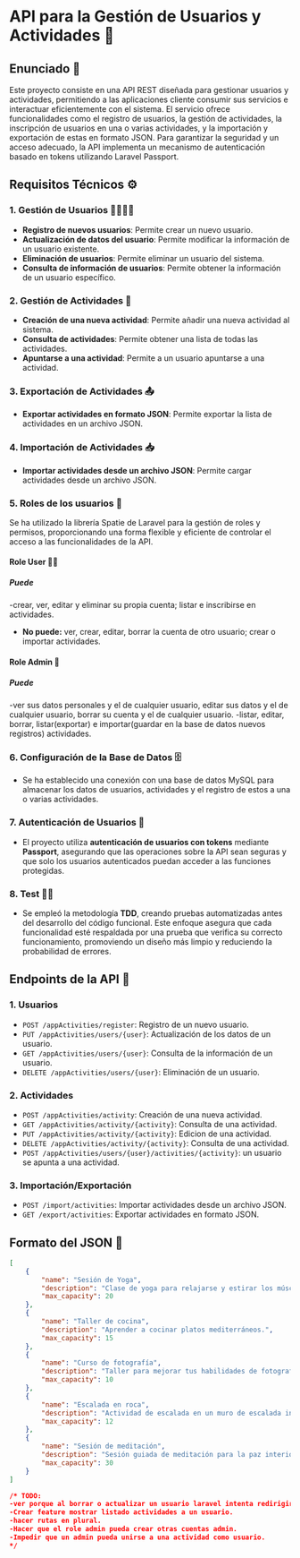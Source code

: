 # API para la Gestión de Usuarios y Actividades 🎉

## Enunciado 📜
Este proyecto consiste en una API REST diseñada para gestionar usuarios y actividades, permitiendo a las aplicaciones cliente consumir sus servicios e interactuar eficientemente con el sistema. El servicio ofrece funcionalidades como el registro de usuarios, la gestión de actividades, la inscripción de usuarios en una o varias actividades, y la importación y exportación de estas en formato JSON. Para garantizar la seguridad y un acceso adecuado, la API implementa un mecanismo de autenticación basado en tokens utilizando Laravel Passport.

## Requisitos Técnicos ⚙️
### 1. Gestión de Usuarios 👨‍👩‍👦‍👦
- **Registro de nuevos usuarios**: Permite crear un nuevo usuario.
- **Actualización de datos del usuario**: Permite modificar la información de un usuario existente.
- **Eliminación de usuarios**: Permite eliminar un usuario del sistema.
- **Consulta de información de usuarios**: Permite obtener la información de un usuario específico.

### 2. Gestión de Actividades 📅
- **Creación de una nueva actividad**: Permite añadir una nueva actividad al sistema.
- **Consulta de actividades**: Permite obtener una lista de todas las actividades.
- **Apuntarse a una actividad**: Permite a un usuario apuntarse a una actividad.

### 3. Exportación de Actividades 📤
- **Exportar actividades en formato JSON**: Permite exportar la lista de actividades en un archivo JSON.

### 4. Importación de Actividades 📥
- **Importar actividades desde un archivo JSON**: Permite cargar actividades desde un archivo JSON.

### 5. Roles de los usuarios 📜
Se ha utilizado la librería Spatie de Laravel para la gestión de roles y permisos, proporcionando una forma flexible y eficiente de controlar el acceso a las funcionalidades de la API.

#### Role User 🧑‍💻
##### Puede
-crear, ver, editar y eliminar su propia cuenta; listar e inscribirse en actividades.
- **No puede:** ver, crear, editar, borrar la cuenta de otro usuario; crear o importar actividades.

#### Role Admin 👑 
##### Puede
-ver sus datos personales y el de cualquier usuario, editar sus datos y el de cualquier usuario, borrar su cuenta y el de cualquier usuario.
-listar, editar, borrar, listar(exportar) e importar(guardar en la base de datos nuevos registros) actividades.

### 6. Configuración de la Base de Datos 🗄️
- Se ha establecido una conexión con una base de datos MySQL para almacenar los datos de usuarios, actividades y el registro de estos a una o varias actividades.

### 7. Autenticación de Usuarios 🔑
- El proyecto utiliza **autenticación de usuarios con tokens** mediante **Passport**, asegurando que las operaciones sobre la API sean seguras y que solo los usuarios autenticados puedan acceder a las funciones protegidas.

### 8. Test 🧪🔬
- Se empleó la metodología **TDD**, creando pruebas automatizadas antes del desarrollo del código funcional. Este enfoque asegura que cada funcionalidad esté respaldada por una prueba que verifica su correcto funcionamiento, promoviendo un diseño más limpio y reduciendo la probabilidad de errores. 

## Endpoints de la API 🔗
### 1. Usuarios
- `POST /appActivities/register`: Registro de un nuevo usuario.
- `PUT /appActivities/users/{user}`: Actualización de los datos de un usuario.
- `GET /appActivities/users/{user}`: Consulta de la información de un usuario.
- `DELETE /appActivities/users/{user}`: Eliminación de un usuario.

### 2. Actividades
- `POST /appActivities/activity`: Creación de una nueva actividad.
- `GET /appActivities/activity/{activity}`: Consulta de una actividad.
- `PUT /appActivities/activity/{activity}`: Edicion de una actividad.
- `DELETE /appActivities/activity/{activity}`: Consulta de una actividad.
- `POST /appActivities/users/{user}/activities/{activity}`: un usuario se apunta a una actividad.

### 3. Importación/Exportación
- `POST /import/activities`: Importar actividades desde un archivo JSON.
- `GET /export/activities`: Exportar actividades en formato JSON.

## Formato del JSON 📄
```json
[
    {
        "name": "Sesión de Yoga",
        "description": "Clase de yoga para relajarse y estirar los músculos.",
        "max_capacity": 20
    },
    {
        "name": "Taller de cocina",
        "description": "Aprender a cocinar platos mediterráneos.",
        "max_capacity": 15
    },
    {
        "name": "Curso de fotografía",
        "description": "Taller para mejorar tus habilidades de fotografía.",
        "max_capacity": 10
    },
    {
        "name": "Escalada en roca",
        "description": "Actividad de escalada en un muro de escalada interior.",
        "max_capacity": 12
    },
    {
        "name": "Sesión de meditación",
        "description": "Sesión guiada de meditación para la paz interior.",
        "max_capacity": 30
    }
]

/* TODO: 
-ver porque al borrar o actualizar un usuario laravel intenta redirigir a la vista de login y da status 404.
-Crear feature mostrar listado actividades a un usuario.
-hacer rutas en plural.
-Hacer que el role admin pueda crear otras cuentas admin.
-Impedir que un admin pueda unirse a una actividad como usuario.
*/
